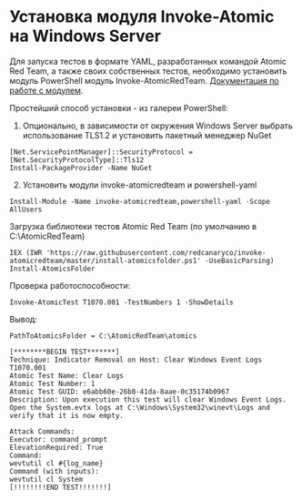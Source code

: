 # Установка модуля Invoke-Atomic на Windows Server
Для запуска тестов в формате YAML, разработанных командой Atomic Red Team, а также своих собственных тестов, необходимо установить модуль PowerShell модуль Invoke-AtomicRedTeam. [Документация по работе с модулем](https://github.com/redcanaryco/invoke-atomicredteam/wiki).

Простейший способ установки - из галереи PowerShell:
1. Опционально, в зависимости от окружения Windows Server выбрать использование TLS1.2 и установить пакетный менеджер NuGet
```
[Net.ServicePointManager]::SecurityProtocol = [Net.SecurityProtocolType]::Tls12
Install-PackageProvider -Name NuGet
```
2. Установить модули invoke-atomicredteam и powershell-yaml
```
Install-Module -Name invoke-atomicredteam,powershell-yaml -Scope AllUsers
```

Загрузка библиотеки тестов Atomic Red Team (по умолчанию в C:\AtomicRedTeam)
```
IEX (IWR 'https://raw.githubusercontent.com/redcanaryco/invoke-atomicredteam/master/install-atomicsfolder.ps1' -UseBasicParsing)
Install-AtomicsFolder
```

Проверка работоспособности:
```
Invoke-AtomicTest T1070.001 -TestNumbers 1 -ShowDetails

```
Вывод:
```
PathToAtomicsFolder = C:\AtomicRedTeam\atomics

[********BEGIN TEST*******]
Technique: Indicator Removal on Host: Clear Windows Event Logs T1070.001
Atomic Test Name: Clear Logs
Atomic Test Number: 1
Atomic Test GUID: e6abb60e-26b8-41da-8aae-0c35174b0967
Description: Upon execution this test will clear Windows Event Logs. Open the System.evtx logs at C:\Windows\System32\winevt\Logs and verify that it is now empty.

Attack Commands:
Executor: command_prompt
ElevationRequired: True
Command:
wevtutil cl #{log_name}
Command (with inputs):
wevtutil cl System
[!!!!!!!!END TEST!!!!!!!]
```